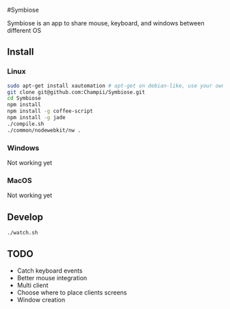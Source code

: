 #Symbiose

Symbiose is an app to share mouse, keyboard, and windows between different OS

## Install

### Linux

```bash
sudo apt-get install xautomation # apt-get on debian-like, use your own
git clone git@github.com:Champii/Symbiose.git
cd Symbiose
npm install
npm install -g coffee-script
npm install -g jade
./compile.sh
./common/nodewebkit/nw .
```

### Windows

Not working yet

### MacOS

Not working yet

## Develop


```bash
./watch.sh
```

## TODO

* Catch keyboard events
* Better mouse integration
* Multi client
* Choose where to place clients screens
* Window creation
